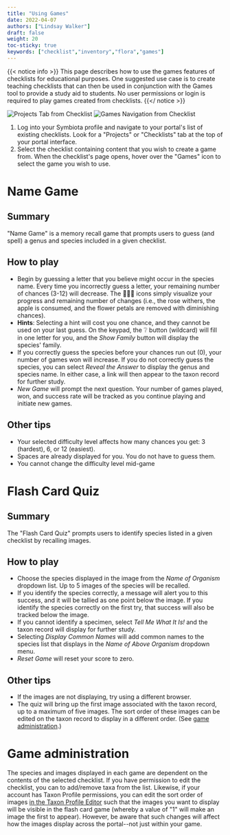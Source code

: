 ```yaml
---
title: "Using Games"
date: 2022-04-07
authors: ["Lindsay Walker"]
draft: false
weight: 20
toc-sticky: true
keywords: ["checklist","inventory","flora","games"]
---
```


{{< notice info >}}
   This page describes how to use the games features of checklists for educational purposes. One suggested use case is to create teaching checklists that can then be used in conjunction with the Games tool to provide a study aid to students. No user permissions or login is required to play games created from checklists.
{{</ notice >}}

![Projects Tab from Checklist](/symbiota-docs/images/games_projectstab.png)
![Games Navigation from Checklist](/symbiota-docs/images/games_navigation.png)

1. Log into your Symbiota profile and navigate to your portal's list of existing checklists. Look for a "Projects" or "Checklists" tab at the top of your portal interface.
2. Select the checklist containing content that you wish to create a game from. When the checklist's page opens, hover over the "Games" icon to select the game you wish to use.

# Name Game

## Summary
"Name Game" is a memory recall game that prompts users to guess (and spell) a genus and species included in a given checklist.

## How to play
- Begin by guessing a letter that you believe might occur in the species name. Every time you incorrectly guess a letter, your remaining number of chances (3-12) will decrease. The :rose::sunflower::apple: icons simply visualize your progress and remaining number of changes (i.e., the rose withers, the apple is consumed, and the flower petals are removed with diminishing chances).
- **Hints**: Selecting a hint will cost you one chance, and they cannot be used on your last guess. On the keypad, the :grey_question: button (wildcard) will fill in one letter for you, and the _Show Family_ button will display the species' family.
- If you correctly guess the species before your chances run out (0), your number of games won will increase. If you do not correctly guess the species, you can select _Reveal the Answer_ to display the genus and species name. In either case, a link will then appear to the taxon record for further study.
- _New Game_ will prompt the next question. Your number of games played, won, and success rate will be tracked as you continue playing and initiate new games.

## Other tips
- Your selected difficulty level affects how many chances you get: 3 (hardest), 6, or 12 (easiest).
- Spaces are already displayed for you. You do not have to guess them.
- You cannot change the difficulty level mid-game

# Flash Card Quiz

## Summary
The "Flash Card Quiz" prompts users to identify species listed in a given checklist by recalling images.

## How to play
- Choose the species displayed in the image from the _Name of Organism_ dropdown list. Up to 5 images of the species will be recalled.
- If you identify the species correctly, a message will alert you to this success, and it will be tallied as one point below the image. If you identify the species correctly on the first try, that success will also be tracked below the image.
- If you cannot identify a specimen, select _Tell Me What It Is!_ and the taxon record will display for further study.
- Selecting _Display Common Names_ will add common names to the species list that displays in the _Name of Above Organism_ dropdown menu.
- _Reset Game_ will reset your score to zero.

## Other tips
- If the images are not displaying, try using a different browser.
- The quiz will bring up the first image associated with the taxon record, up to a maximum of five images. The sort order of these images can be edited on the taxon record to display in a different order. (See [game administration](symbiota-docs/content/user/checklist/games/#game-administration).)

# Game administration
The species and images displayed in each game are dependent on the contents of the selected checklist. If you have permission to edit the checklist, you can to add/remove taxa from the list. Likewise, if your account has Taxon Profile permissions, you can edit the sort order of images [in the Taxon Profile Editor](/symbiota-docs/images/games_imagesort.png) such that the images you want to display will be visible in the flash card game (whereby a value of "1" will make an image the first to appear). However, be aware that such changes will affect how the images display across the portal--not just within your game.
